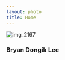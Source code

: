 ```yaml
---
layout: photo
title: Home
---
```


![img_2167](https://user-images.githubusercontent.com/26464535/28202991-b92e9880-68b2-11e7-9f00-872ecc5e78a1.jpg)

### Bryan Dongik Lee
